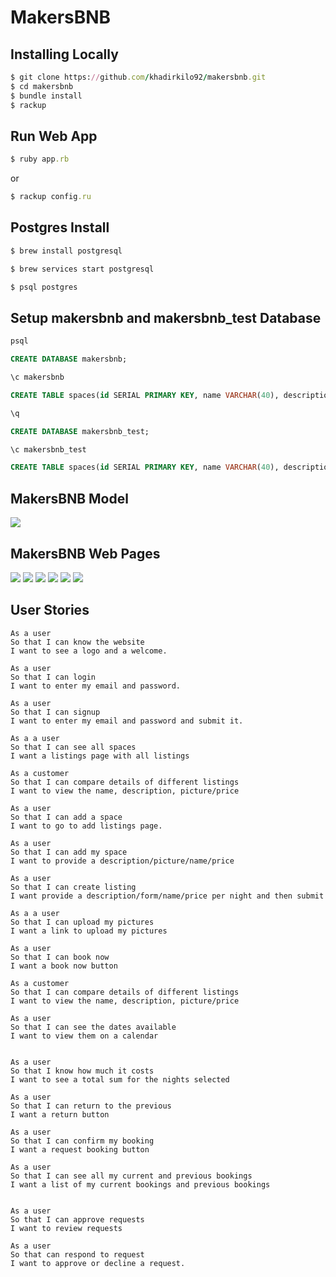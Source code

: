 # MakersBNB
## Installing Locally

```ruby
$ git clone https://github.com/khadirkilo92/makersbnb.git
$ cd makersbnb
$ bundle install
$ rackup
```
## Run Web App

```ruby 
$ ruby app.rb
```
or

```ruby 
$ rackup config.ru
```

## Postgres Install

```ruby
$ brew install postgresql

$ brew services start postgresql

$ psql postgres
```
## Setup makersbnb and makersbnb_test Database

```sql
psql

CREATE DATABASE makersbnb;

\c makersbnb

CREATE TABLE spaces(id SERIAL PRIMARY KEY, name VARCHAR(40), description VARCHAR(240), price_per_night FLOAT4);

\q

CREATE DATABASE makersbnb_test;

\c makersbnb_test

CREATE TABLE spaces(id SERIAL PRIMARY KEY, name VARCHAR(40), description VARCHAR(240), price_per_night FLOAT4);

```

## MakersBNB Model

<img src="./public/images/makersbnb-mock-up.png">

## MakersBNB Web Pages

<img src="./public/images/page1.png">
<img src="./public/images/page2.png">
<img src="./public/images/page3.png">
<img src="./public/images/page4.png">
<img src="./public/images/page5.png">
<img src="./public/images/page6.png">

## User Stories
```
As a user 
So that I can know the website
I want to see a logo and a welcome.

As a user 
So that I can login 
I want to enter my email and password. 

As a user 
So that I can signup 
I want to enter my email and password and submit it.

As a a user 
So that I can see all spaces
I want a listings page with all listings 

As a customer
So that I can compare details of different listings
I want to view the name, description, picture/price

As a user 
So that I can add a space
I want to go to add listings page.

As a user 
So that I can add my space 
I want to provide a description/picture/name/price

As a user 
So that I can create listing 
I want provide a description/form/name/price per night and then submit

As a a user
So that I can upload my pictures
I want a link to upload my pictures 

As a user 
So that I can book now
I want a book now button

As a customer
So that I can compare details of different listings
I want to view the name, description, picture/price

As a user 
So that I can see the dates available 
I want to view them on a calendar 


As a user 
So that I know how much it costs
I want to see a total sum for the nights selected 

As a user 
So that I can return to the previous
I want a return button

As a user 
So that I can confirm my booking 
I want a request booking button

As a user 
So that I can see all my current and previous bookings 
I want a list of my current bookings and previous bookings


As a user 
So that I can approve requests
I want to review requests

As a user
So that can respond to request 
I want to approve or decline a request.
```
